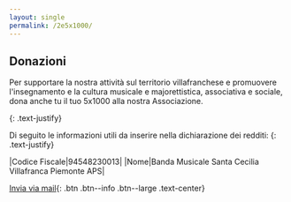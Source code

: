 ```yaml
---
layout: single
permalink: /2e5x1000/
---
```


## Donazioni

Per supportare la nostra attività sul territorio villafranchese e promuovere l'insegnamento e la cultura musicale e majorettistica, associativa e sociale, dona anche tu il tuo 5x1000 alla nostra Associazione.

{: .text-justify}

Di seguito le informazioni utili da inserire nella dichiarazione dei redditi:
{: .text-justify}

|Codice Fiscale|94548230013|
|Nome|Banda Musicale Santa Cecilia Villafranca Piemonte APS|


[Invia via mail](mailto:""?Subject=Dati%202x1000%20e%205x1000&Body=Di%20seguito%20i%20dati%20da%20inserire%20nella%20dichiarazione%20dei%20redditi%3A%0A%0ACodice%20Fiscale%3A%20%2094548230013%0ANome%3A%20%20Banda%20Musicale%20Autonoma%20Santa%20Cecilia%20di%20Villafranca%20Piemonte){: .btn .btn--info .btn--large .text-center}
